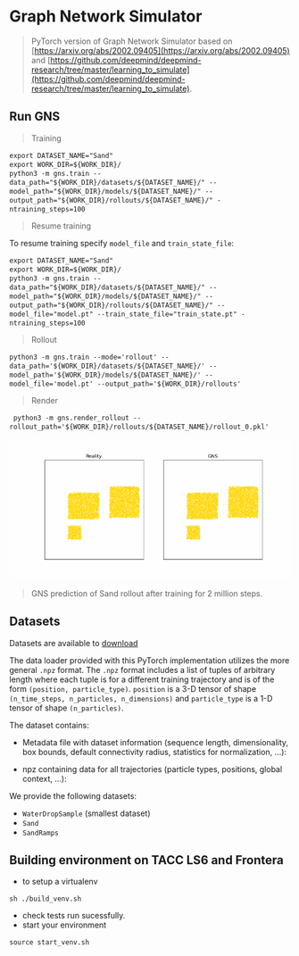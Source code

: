 # Graph Network Simulator
> PyTorch version of Graph Network Simulator based on [https://arxiv.org/abs/2002.09405](https://arxiv.org/abs/2002.09405) and [https://github.com/deepmind/deepmind-research/tree/master/learning_to_simulate](https://github.com/deepmind/deepmind-research/tree/master/learning_to_simulate).

## Run GNS
> Training
```shell
export DATASET_NAME="Sand"
export WORK_DIR=${WORK_DIR}/
python3 -m gns.train --data_path="${WORK_DIR}/datasets/${DATASET_NAME}/" --model_path="${WORK_DIR}/models/${DATASET_NAME}/" --output_path="${WORK_DIR}/rollouts/${DATASET_NAME}/" -ntraining_steps=100
```

> Resume training

To resume training specify `model_file` and `train_state_file`:

```shell
export DATASET_NAME="Sand"
export WORK_DIR=${WORK_DIR}/
python3 -m gns.train --data_path="${WORK_DIR}/datasets/${DATASET_NAME}/" --model_path="${WORK_DIR}/models/${DATASET_NAME}/" --output_path="${WORK_DIR}/rollouts/${DATASET_NAME}/" --model_file="model.pt" --train_state_file="train_state.pt" -ntraining_steps=100
```

> Rollout
```shell
python3 -m gns.train --mode='rollout' --data_path='${WORK_DIR}/datasets/${DATASET_NAME}/' --model_path='${WORK_DIR}/models/${DATASET_NAME}/' --model_file='model.pt' --output_path='${WORK_DIR}/rollouts'
```

> Render
```shell
 python3 -m gns.render_rollout --rollout_path='${WORK_DIR}/rollouts/${DATASET_NAME}/rollout_0.pkl' 
```

![Sand rollout](figs/rollout_0.gif)
> GNS prediction of Sand rollout after training for 2 million steps.

## Datasets

Datasets are available to [download](https://utexas.app.box.com/s/awryzbj5oexa18f5njcnw7zr7uf4w80q)

The data loader provided with this PyTorch implementation utilizes the more general `.npz` format. The `.npz` format includes a list of
tuples of arbitrary length where each tuple is for a different training trajectory
and is of the form `(position, particle_type)`. `position` is a 3-D tensor of
shape `(n_time_steps, n_particles, n_dimensions)` and `particle_type` is
a 1-D tensor of shape `(n_particles)`.  

The dataset contains:

* Metadata file with dataset information (sequence length, dimensionality, box bounds, default connectivity radius, statistics for normalization, ...):

* npz containing data for all trajectories (particle types, positions, global context, ...):

We provide the following datasets:
  * `WaterDropSample` (smallest dataset)
  * `Sand`
  * `SandRamps`


## Building environment on TACC LS6 and Frontera

- to setup a virtualenv

```shell
sh ./build_venv.sh
```

- check tests run sucessfully.
- start your environment

```shell
source start_venv.sh 
```


